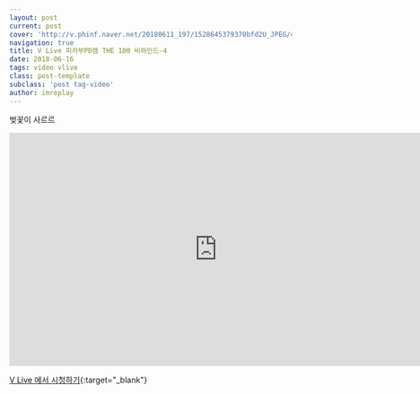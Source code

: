 ```yaml
---
layout: post
current: post
cover: 'http://v.phinf.naver.net/20180611_197/1528645379370bfd2U_JPEG/49588d7f-6cc4-11e8-a0b5-00000000464c_10.jpg'
navigation: true
title: V Live 피카부PD캠 THE 100 비하인드-4
date: 2018-06-16
tags: video vlive
class: post-template
subclass: 'post tag-video'
author: imreplay
---
```


벚꽃이 사르르

<iframe src='https://www.vlive.tv/embed/75105?autoPlay=false' frameborder='no' scrolling='no' marginwidth='0' marginheight='0' WIDTH='740' HEIGHT='416' allowfullscreen></iframe>

[V Live 에서 시청하기](https://www.vlive.tv/video/75105){:target="_blank"}
